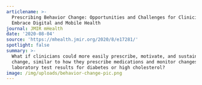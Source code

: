 ```yaml
---
articlename: >-
  Prescribing Behavior Change: Opportunities and Challenges for Clinicians to
  Embrace Digital and Mobile Health
journal: JMIR mHealth
date: '2020-08-04'
source: 'https://mhealth.jmir.org/2020/8/e17281/'
spotlight: false
summary: >-
  What if clinicians could more easily prescribe, motivate, and sustain behavior
  change, similar to how they prescribe medications and monitor changes in
  laboratory test results for diabetes or high cholesterol?
image: /img/uploads/behavior-change-pic.png
---
```


